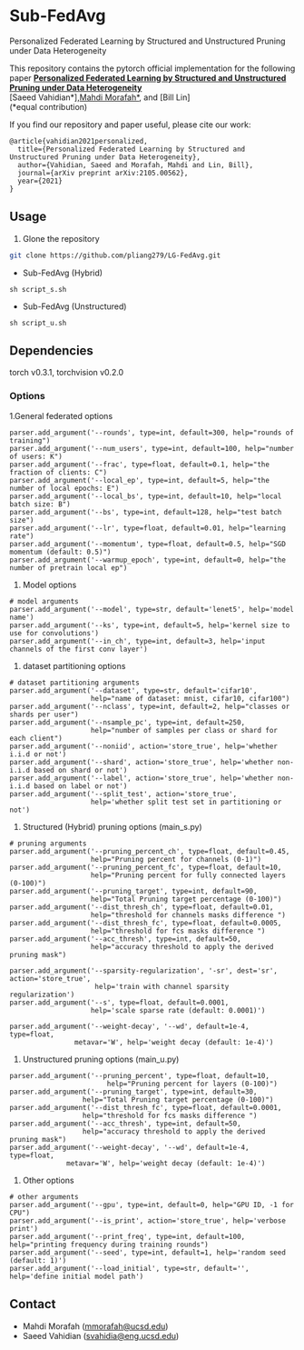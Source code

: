 # Sub-FedAvg
Personalized Federated Learning by Structured and Unstructured Pruning under Data Heterogeneity

This repository contains the pytorch official implementation for the following paper 
[**Personalized Federated Learning by Structured and Unstructured Pruning under Data Heterogeneity**](https://arxiv.org/abs/2105.00562)<br>
[Saeed Vahidian*],[Mahdi Morafah*](https://www.linkedin.com/in/mahdi-morafah-ab97a8106/), and [Bill Lin]<br>
(*equal contribution)

If you find our repository and paper useful, please cite our work: 
```
@article{vahidian2021personalized,
  title={Personalized Federated Learning by Structured and Unstructured Pruning under Data Heterogeneity},
  author={Vahidian, Saeed and Morafah, Mahdi and Lin, Bill},
  journal={arXiv preprint arXiv:2105.00562},
  year={2021}
}
```

## Usage 
1. Glone the repository 
```bash
git clone https://github.com/pliang279/LG-FedAvg.git
```
* Sub-FedAvg (Hybrid) 
```
sh script_s.sh 
```
* Sub-FedAvg (Unstructured) 
```
sh script_u.sh 
```
## Dependencies
torch v0.3.1, torchvision v0.2.0

### Options 
1.General federated options
```
parser.add_argument('--rounds', type=int, default=300, help="rounds of training")
parser.add_argument('--num_users', type=int, default=100, help="number of users: K")
parser.add_argument('--frac', type=float, default=0.1, help="the fraction of clients: C")
parser.add_argument('--local_ep', type=int, default=5, help="the number of local epochs: E")
parser.add_argument('--local_bs', type=int, default=10, help="local batch size: B")
parser.add_argument('--bs', type=int, default=128, help="test batch size")
parser.add_argument('--lr', type=float, default=0.01, help="learning rate")
parser.add_argument('--momentum', type=float, default=0.5, help="SGD momentum (default: 0.5)")
parser.add_argument('--warmup_epoch', type=int, default=0, help="the number of pretrain local ep")
```
1. Model options
```
# model arguments
parser.add_argument('--model', type=str, default='lenet5', help='model name')
parser.add_argument('--ks', type=int, default=5, help='kernel size to use for convolutions')
parser.add_argument('--in_ch', type=int, default=3, help='input channels of the first conv layer')
```
1. dataset partitioning options
```
# dataset partitioning arguments
parser.add_argument('--dataset', type=str, default='cifar10', 
                    help="name of dataset: mnist, cifar10, cifar100")
parser.add_argument('--nclass', type=int, default=2, help="classes or shards per user")
parser.add_argument('--nsample_pc', type=int, default=250, 
                    help="number of samples per class or shard for each client")
parser.add_argument('--noniid', action='store_true', help='whether i.i.d or not')
parser.add_argument('--shard', action='store_true', help='whether non-i.i.d based on shard or not')
parser.add_argument('--label', action='store_true', help='whether non-i.i.d based on label or not')
parser.add_argument('--split_test', action='store_true', 
                    help='whether split test set in partitioning or not')
```
1. Structured (Hybrid) pruning options (main_s.py)
```
# pruning arguments 
parser.add_argument('--pruning_percent_ch', type=float, default=0.45, 
                    help="Pruning percent for channels (0-1)")
parser.add_argument('--pruning_percent_fc', type=float, default=10, 
                    help="Pruning percent for fully connected layers (0-100)")
parser.add_argument('--pruning_target', type=int, default=90, 
                    help="Total Pruning target percentage (0-100)")
parser.add_argument('--dist_thresh_ch', type=float, default=0.01, 
                    help="threshold for channels masks difference ")
parser.add_argument('--dist_thresh_fc', type=float, default=0.0005, 
                    help="threshold for fcs masks difference ")
parser.add_argument('--acc_thresh', type=int, default=50, 
                    help="accuracy threshold to apply the derived pruning mask")

parser.add_argument('--sparsity-regularization', '-sr', dest='sr', action='store_true',
                     help='train with channel sparsity regularization')
parser.add_argument('--s', type=float, default=0.0001, 
                    help='scale sparse rate (default: 0.0001)')

parser.add_argument('--weight-decay', '--wd', default=1e-4, type=float,
                metavar='W', help='weight decay (default: 1e-4)')
```
1. Unstructured pruning options (main_u.py)
```
parser.add_argument('--pruning_percent', type=float, default=10, 
                        help="Pruning percent for layers (0-100)")
parser.add_argument('--pruning_target', type=int, default=30, 
                  help="Total Pruning target percentage (0-100)")
parser.add_argument('--dist_thresh_fc', type=float, default=0.0001, 
                  help="threshold for fcs masks difference ")
parser.add_argument('--acc_thresh', type=int, default=50, 
                  help="accuracy threshold to apply the derived pruning mask")
parser.add_argument('--weight-decay', '--wd', default=1e-4, type=float,
              metavar='W', help='weight decay (default: 1e-4)')
```
1. Other options
```
# other arguments 
parser.add_argument('--gpu', type=int, default=0, help="GPU ID, -1 for CPU")
parser.add_argument('--is_print', action='store_true', help='verbose print')
parser.add_argument('--print_freq', type=int, default=100, help="printing frequency during training rounds")
parser.add_argument('--seed', type=int, default=1, help='random seed (default: 1)')
parser.add_argument('--load_initial', type=str, default='', help='define initial model path')

```

## Contact
- Mahdi Morafah (mmorafah@ucsd.edu)
- Saeed Vahidian (svahidia@eng.ucsd.edu)
